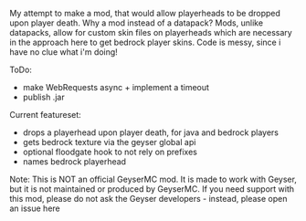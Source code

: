 My attempt to make a mod, that would allow playerheads to be dropped upon player death.
Why a mod instead of a datapack? Mods, unlike datapacks, allow for custom skin files on playerheads which are necessary in the approach here to get bedrock player skins. Code is messy, since i have no clue what i'm doing!

ToDo:
- make WebRequests async + implement a timeout
- publish .jar

Current featureset:
- drops a playerhead upon player death, for java and bedrock players
- gets bedrock texture via the geyser global api
- optional floodgate hook to not rely on prefixes
- names bedrock playerhead


Note: This is NOT an official GeyserMC mod. It is made to work with Geyser, but it is not maintained or produced by GeyserMC. If you need support with this mod, please do not ask the Geyser developers - instead, please open an issue here

